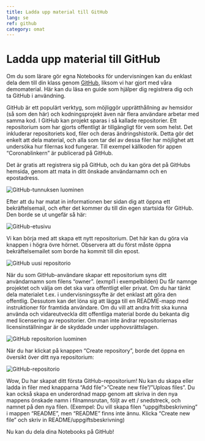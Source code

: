 ```yaml
---
title: Ladda upp material till GitHub
lang: se
ref: github
category: omat
---
```


# Ladda upp material till GitHub

Om du som lärare gör egna Notebooks för undervisningen kan du enklast dela dem
till din klass genom [GitHub](https://github.com/), liksom vi har gjort med våra demomaterial.
Här kan du läsa en guide som hjälper dig registrera dig och ta GitHub i användning.

GitHub är ett populärt verktyg, som möjliggör upprätthållning av hemsidor (så som den här) och kodningsprojekt även när flera användare arbetar med samma kod. I GitHub kan projekt sparas i så kallade repositorier. Ett repositorium som har gjorts offentligt är tillgängligt för vem som helst. Det inkluderar repositoriets kod, filer och deras ändringshistorik. Detta gör det enkelt att dela material, och alla som tar del av dessa filer har möjlighet att undersöka hur filernas kod fungerar. Till exempel källkoden för appen “Coronablinkern” är publicerad på GitHub.

Det är gratis att registrera sig på GitHub, och du kan göra det på GitHubs hemsida, genom att mata in ditt önskade användarnamn och en epostadress.

![GitHub-tunnuksen luominen](/assets/img/github-signup.png)

Efter att du har matat in informationen ber sidan dig att öppna ett bekräftelsemail, och efter det kommer du till din egen startsida för GitHub. Den borde se ut ungefär så här:

![GitHub-etusivu](/assets/img/github-signedin.png)

Vi kan börja med att skapa ett nytt repositorium. Det här kan du göra via knappen i högra övre hörnet.
Observera att du först måste öppna bekräftelsemailet som borde ha kommit till din epost.

![GitHub uusi repositorio](/assets/img/github-new-repo.png)

När du som GitHub-användare skapar ett repositorium syns ditt användarnamn som filens “owner”. (exmpl1 i exempelbilden) Du får namnge projektet och välja om det ska vara offentligt eller privat. Om du har tänkt dela materialet t.ex. i undervisningssyfte är det enklast att göra den offentlig. Dessutom kan det löna sig att lägga till en README-mapp med instruktioner för framtida användare. Om du vill att andra fritt ska kunna använda och vidareutveckla ditt offentliga material borde du bekanta dig med licensering av repositorier. Om man inte ändrar repositoriernas licensinställningar är de skyddade under upphovsrättslagen.

![GitHub repositorion luominen](/assets/img/github-create-new-repo.png)

När du har klickat på knappen “Create repository”, borde det öppna en översikt över ditt nya repositorium:

![GitHub-repositorio](/assets/img/github-project.png)

Wow, Du har skapat ditt första GitHub-repositorium! Nu kan du skapa eller ladda in filer med knapparna “Add file”>”Create new file”/”Uploas files”. Du kan också skapa en underordnad mapp genom att skriva in den nya mappens önskade namn i filnamnsrutan, följt av ett / snedstreck, och namnet på den nya filen. (Exempel: Du vill skapa filen “uppgiftsbeskrivning” i mappen “README”, men “README” finns inte ännu. Klicka “Create new file” och skriv in README/uppgiftsbeskrivning)

Nu kan du dela dina Notebooks på GitHub!
